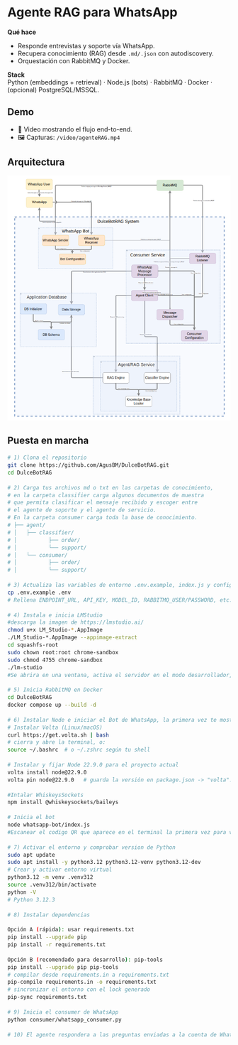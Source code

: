 # Agente RAG para WhatsApp

**Qué hace**  
- Responde entrevistas y soporte vía WhatsApp.  
- Recupera conocimiento (RAG) desde `.md/.json` con autodiscovery.  
- Orquestación con RabbitMQ y Docker.

**Stack**  
Python (embeddings + retrieval) · Node.js (bots) · RabbitMQ · Docker · (opcional) PostgreSQL/MSSQL.

## Demo
- 🎥 Video mostrando el flujo end-to-end.
- 🖼️ Capturas: `/video/agenteRAG.mp4`

## Arquitectura
![Diagrama](images/arquitectura.png)

## Puesta en marcha
```bash
# 1) Clona el repositorio
git clone https://github.com/AgusBM/DulceBotRAG.git
cd DulceBotRAG

# 2) Carga tus archivos md o txt en las carpetas de conocimiento,
# en la carpeta classifier carga algunos documentos de muestra
# que permita clasificar el mensaje recibido y escoger entre
# el agente de soporte y el agente de servicio.
# En la carpeta consumer carga toda la base de conocimiento.
# ├── agent/            
# │   ├── classifier/
# │          ├── order/
# │          └── support/
# │   └── consumer/
# │          ├── order/
# │          └── support/

# 3) Actualiza las variables de entorno .env.example, index.js y config.py
cp .env.example .env
# Rellena ENDPOINT_URL, API_KEY, MODEL_ID, RABBITMQ_USER/PASSWORD, etc.

# 4) Instala e inicia LMStudio
#descarga la imagen de https://lmstudio.ai/
chmod u+x LM_Studio-*.AppImage
./LM_Studio-*.AppImage --appimage-extract
cd squashfs-root
sudo chown root:root chrome-sandbox
sudo chmod 4755 chrome-sandbox
./lm-studio
#Se abrira en una ventana, activa el servidor en el modo desarrollador, estara disponible en http://127.0.0.1:1234

# 5) Inicia RabbitMQ en Docker
cd DulceBotRAG
docker compose up --build -d

# 6) Instalar Node e iniciar el Bot de WhatsApp, la primera vez te mostrara un QR para enlazar con tu dispositivo
# Instalar Volta (Linux/macOS)
curl https://get.volta.sh | bash
# cierra y abre la terminal, o:
source ~/.bashrc  # o ~/.zshrc según tu shell

# Instalar y fijar Node 22.9.0 para el proyecto actual
volta install node@22.9.0
volta pin node@22.9.0   # guarda la versión en package.json -> "volta": { "node": "22.9.0" }

#Intalar WhiskeysSockets
npm install @whiskeysockets/baileys

# Inicia el bot
node whatsapp-bot/index.js
#Escanear el codigo QR que aparece en el terminal la primera vez para vincular desde la sesion de WhatsApp

# 7) Activar el entorno y comprobar version de Python
sudo apt update
sudo apt install -y python3.12 python3.12-venv python3.12-dev
# Crear y activar entorno virtual
python3.12 -m venv .venv312
source .venv312/bin/activate
python -V
# Python 3.12.3

# 8) Instalar dependencias

Opción A (rápida): usar requirements.txt
pip install --upgrade pip
pip install -r requirements.txt

Opción B (recomendado para desarrollo): pip-tools
pip install --upgrade pip pip-tools
# compilar desde requirements.in a requirements.txt
pip-compile requirements.in -o requirements.txt
# sincronizar el entorno con el lock generado
pip-sync requirements.txt

# 9) Inicia el consumer de WhatsApp
python consumer/whatsapp_consumer.py

# 10) El agente respondera a las preguntas enviadas a la cuenta de WhatsApp vinculada, buen servicio!!

